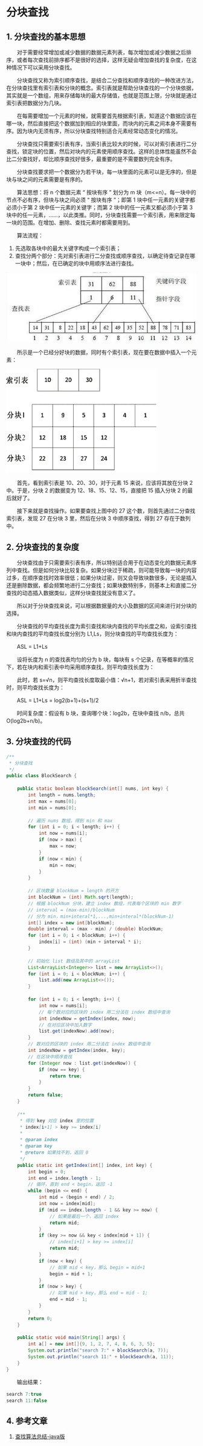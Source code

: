 #  分块查找

## 1. 分块查找的基本思想

　　对于需要经常增加或减少数据的数据元素列表，每次增加或减少数据之后排序，或者每次查找前排序都不是很好的选择，这样无疑会增加查找的复杂度，在这种情况下可以采用分块查找。

　　分块查找又称为索引顺序查找，是结合二分查找和顺序查找的一种改进方法，在分块查找里有索引表和分块的概念。索引表就是帮助分块查找的一个分块依据，其实就是一个数组，用来存储每块的最大存储值，也就是范围上限，分块就是通过索引表把数据分为几块。

　　在每需要增加一个元素的时候，就需要首先根据索引表，知道这个数据应该在哪一块，然后直接把这个数据加到相应的块里面，而块内的元素之间本身不需要有序。因为块内无须有序，所以分块查找特别适合元素经常动态变化的情况。

　　分块查找只需要索引表有序，当索引表比较大的时候，可以对索引表进行二分查找，锁定块的位置，然后对块内的元素使用顺序查找。这样的总体性能虽然不会比二分查找好，却比顺序查找好很多，最重要的是不需要数列完全有序。

　　分块查找要求把一个数据分为若干块，每一块里面的元素可以是无序的，但是块与块之间的元素需要是有序的。

　　算法思想：将 n 个数据元素 “ 按块有序 ” 划分为 m 块（m<=n）。每一块中的节点不必有序，但块与块之间必须 “ 按块有序 ”；即第 1 块中任一元素的关键字都必须小于第 2 块中任一元素的关键字；而第 2 块中的任一元素又都必须小于第 3 块中的任一元素，......，以此类推。同时，分块查找需要一个索引表，用来限定每一块的范围。在增加、删除、查找元素时都需要用到。

　　算法流程：

1. 先选取各块中的最大关键字构成一个索引表；
2. 查找分两个部分：先对索引表进行二分查找或顺序查找，以确定待查记录在哪一块中；然后，在已确定的块中用顺序法进行查找。

![](image/分块查找1.jpg)

　　所示是一个已经分好块的数据，同时有个索引表，现在要在数据中插入一个元素：

![](image/分块查找2.jpg)

　　首先，看到索引表是 10、20、30，对于元素 15 来说，应该将其放在分块 2 中。于是，分块 2 的数据变为 12、18、15、12、15，直接把 15 插入分块 2 的最后就好了。

　　接下来就是查找操作。如果要查找上图中的 27 这个数，则首先通过二分查找索引表，发现 27 在分块 3 里，然后在分块 3 中顺序查找，得到 27 存在于数列中。

## 2. 分块查找的复杂度

　　分块查找由于只需要索引表有序，所以特别适合用于在动态变化的数据元素序列中查找。但是如何分块比较复杂。如果分块过于稀疏，则可能导致每一块的内容过多，在顺序查找时效率很低；如果分块过密，则又会导致块数很多，无论是插入还是删除数据，都会频繁地进行二分查找；如果块数特别多，则基本上和直接二分查找的动态插入数据类似，这样分块查找就没有意义了。

　　所以对于分块查找来说，可以根据数据量的大小及数据的区间来进行对分块的选择。

　　分块查找的平均查找长度为索引查找和块内查找的平均长度之和，设索引查找和块内查找的平均查找长度分别为 L1,Ls，则分块查找的平均查找长度为：

　　ASL = L1+Ls

　　设将长度为 n 的查找表均匀的分为 b 块，每块有 s 个记录，在等概率的情况下，若在块内和索引表中均采用顺序查找，则平均查找长度为：

　　此时，若 s=√n，则平均查找长度取最小值：√n+1，若对索引表采用折半查找时，则平均查找长度为：

　　ASL = L1+Ls = log2(b+1)+(s+1)/2

　　时间复杂度：假设有 b 块，查询哪个块：log2b，在块中查找 n/b，总共 O(log2b+n/b)。

## 3. 分块查找的代码

```java
/**
 * 分块查找
 */
public class BlockSearch {

    public static boolean blockSearch(int[] nums, int key) {
        int length = nums.length;
        int max = nums[0];
        int min = nums[0];

        // 遍历 nums 数组，得到 min 和 max
        for (int i = 0; i < length; i++) {
            int now = nums[i];
            if (now > max) {
                max = now;
            }
            if (now < min) {
                min = now;
            }
        }

        // 区块数量 blockNum = length 的开方
        int blockNum = (int) Math.sqrt(length);
        // 根据 blockNum 分块，建立 index 数组，代表每个区块的 min 数字
        // interval = (max-min)/blockNum
        // 分为 min，min+interal*1,...,min+interal*(blockNum-1)
        int[] index = new int[blockNum];
        double interval = (max - min) / (double) blockNum;
        for (int i = 0; i < blockNum; i++) {
            index[i] = (int) (min + interval * i);
        }

        // 初始化 list 数组及其中的 arrayList
        List<ArrayList<Integer>> list = new ArrayList<>();
        for (int i = 0; i < blockNum; i++) {
            list.add(new ArrayList<>());
        }

        for (int i = 0; i < length; i++) {
            int now = nums[i];
            // 每个数对应的区块的 index 用二分法在 index 数组中查询
            int indexNow = getIndex(index, now);
            // 在对应区块中加入数字
            list.get(indexNow).add(now);
        }
        // 数对应的区块的 index 用二分法在 index 数组中查询
        int indexNow = getIndex(index, key);
        // 在区块中顺序查找
        for (Integer now : list.get(indexNow)) {
            if (now == key) {
                return true;
            }
        }
        return false;
    }

    /**
     * 得到 key 对应 index 里的位置
     * index[i+1] > key >= index[i]
     *
     * @param index
     * @param key
     * @return 如果找不到，返回 0
     */
    public static int getIndex(int[] index, int key) {
        int begin = 0;
        int end = index.length - 1;
        // 循环，直到 end < begin，返回 -1
        while (begin <= end) {
            int mid = (begin + end) / 2;
            int now = index[mid];
            if (mid == index.length - 1 && key >= now) {
                // 如果是最后一个，返回 index
                return mid;
            }
            if (key >= now && key < index[mid + 1]) {
                // index[i+1] > key >= index[i]
                return mid;
            }
            if (now < key) {
                // 如果 mid < key，那么 begin = mid+1
                begin = mid + 1;
            }
            if (now > key) {
                // 如果 mid > key，那么 end = mid - 1;
                end = mid - 1;
            }
        }
        return 0;
    }

    public static void main(String[] args) {
        int a[] = new int[]{9, 1, 2, 7, 4, 8, 6, 3, 5};
        System.out.println("search 7:" + blockSearch(a, 7));
        System.out.println("search 11:" + blockSearch(a, 11));
    }
}
```

　　输出结果：

```java
search 7:true
search 11:false
```

## 4. 参考文章

1. [查找算法总结-java版](https://blog.csdn.net/xushiyu1996818/article/details/90604118)

